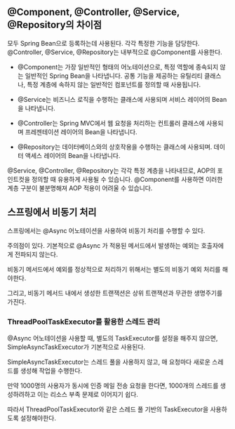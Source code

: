 ## @Component, @Controller, @Service, @Repository의 차이점

모두 Spring Bean으로 등록하는데 사용된다. 각각 특정한 기능을 담당한다. @Controller, @Service, @Repository는 내부적으로 @Component를 사용한다.

- @Component는 가장 일반적인 형태의 어노테이션으로, 특정 역할에 종속되지 않는 일반적인 Spring Bean을 나타냅니다. 공통 기능을 제공하는 유틸리티 클래스나, 특정 계층에 속하지 않는 일반적인 컴포넌트를 정의할 때 사용됩니다.

- @Service는 비즈니스 로직을 수행하는 클래스에 사용되며 서비스 레이어의 Bean을 나타냅니다.

- @Controller는 Spring MVC에서 웹 요청을 처리하는 컨트롤러 클래스에 사용되며 프레젠테이션 레이어의 Bean을 나타냅니다.

- @Repository는 데이터베이스와의 상호작용을 수행하는 클래스에 사용되며. 데이터 액세스 레이어의 Bean을 나타냅니다.

@Service, @Controller, @Repository는 각각 특정 계층을 나타내므로, AOP의 포인트컷을 정의할 때 유용하게 사용될 수 있습니다. @Component를 사용하면 이러한 계층 구분이 불분명해져 AOP 적용이 어려울 수 있습니다.

## 스프링에서 비동기 처리
스프링에서는 @Async 어노테이션을 사용하여 비동기 처리를 수행할 수 있다. 

주의점이 있다. 기본적으로 @Async 가 적용된 메서드에서 발생하는 예외는 호출자에게 전파되지 않는다. 

비동기 메서드에서 예외를 정상적으로 처리하기 위해서는 별도의 비동기 예외 처리를 해야한다. 

그리고, 비동기 메서드 내에서 생성한 트랜잭션은 상위 트랜잭션과 무관한 생명주기를 가진다.

### ThreadPoolTaskExecutor를 활용한 스레드 관리
@Async 어노테이션을 사용할 때, 별도의 TaskExecutor를 설정을 해주지 않으면, SimpleAsyncTaskExecutor가 기본적으로 사용된다.

SimpleAsyncTaskExecutor는 스레드 풀을 사용하지 않고, 매 요청마다 새로운 스레드를 생성해 작업을 수행한다.

만약 1000명의 사용자가 동시에 인증 메일 전송 요청을 한다면, 1000개의 스레드를 생성하려하고 이는 리소스 부족 문제로 이어지기 쉽다.

따라서 ThreadPoolTaskExecutor와 같은 스레드 풀 기반의 TaskExecutor을 사용하도록 설정해야한다.